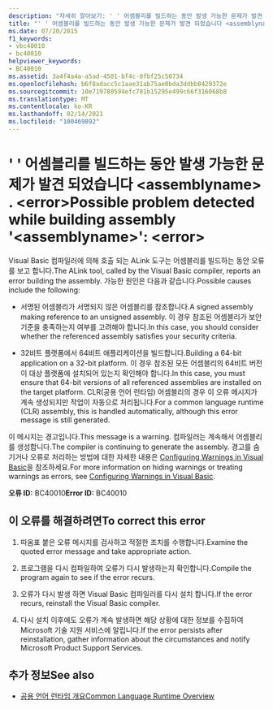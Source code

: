 ```yaml
---
description: "자세히 알아보기: ' ' 어셈블리를 빌드하는 동안 발생 가능한 문제가 발견 되었습니다 <assemblyname> . <error>"
title: "' ' 어셈블리를 빌드하는 동안 발생 가능한 문제가 발견 되었습니다 <assemblyname> . <error>"
ms.date: 07/20/2015
f1_keywords:
- vbc40010
- bc40010
helpviewer_keywords:
- BC40010
ms.assetid: 3a4f4a4a-a5ad-4501-bf4c-0fbf25c50734
ms.openlocfilehash: b6f8adacc5c1aae31ab75ae0bda3ddbb8429372e
ms.sourcegitcommit: 10e719780594efc781b15295e499c66f316068b8
ms.translationtype: MT
ms.contentlocale: ko-KR
ms.lasthandoff: 02/14/2021
ms.locfileid: "100469892"
---
```

# <a name="possible-problem-detected-while-building-assembly-assemblyname-error"></a><span data-ttu-id="d2cb6-103">' ' 어셈블리를 빌드하는 동안 발생 가능한 문제가 발견 되었습니다 \<assemblyname> . \<error></span><span class="sxs-lookup"><span data-stu-id="d2cb6-103">Possible problem detected while building assembly '\<assemblyname>': \<error></span></span>

<span data-ttu-id="d2cb6-104">Visual Basic 컴파일러에 의해 호출 되는 ALink 도구는 어셈블리를 빌드하는 동안 오류를 보고 합니다.</span><span class="sxs-lookup"><span data-stu-id="d2cb6-104">The ALink tool, called by the Visual Basic compiler, reports an error building the assembly.</span></span> <span data-ttu-id="d2cb6-105">가능한 원인은 다음과 같습니다.</span><span class="sxs-lookup"><span data-stu-id="d2cb6-105">Possible causes include the following:</span></span>  
  
- <span data-ttu-id="d2cb6-106">서명된 어셈블리가 서명되지 않은 어셈블리를 참조합니다.</span><span class="sxs-lookup"><span data-stu-id="d2cb6-106">A signed assembly making reference to an unsigned assembly.</span></span> <span data-ttu-id="d2cb6-107">이 경우 참조된 어셈블리가 보안 기준을 충족하는지 여부를 고려해야 합니다.</span><span class="sxs-lookup"><span data-stu-id="d2cb6-107">In this case, you should consider whether the referenced assembly satisfies your security criteria.</span></span>  
  
- <span data-ttu-id="d2cb6-108">32비트 플랫폼에서 64비트 애플리케이션을 빌드합니다.</span><span class="sxs-lookup"><span data-stu-id="d2cb6-108">Building a 64-bit application on a 32-bit platform.</span></span> <span data-ttu-id="d2cb6-109">이 경우 참조된 모든 어셈블리의 64비트 버전이 대상 플랫폼에 설치되어 있는지 확인해야 합니다.</span><span class="sxs-lookup"><span data-stu-id="d2cb6-109">In this case, you must ensure that 64-bit versions of all referenced assemblies are installed on the target platform.</span></span> <span data-ttu-id="d2cb6-110">CLR(공용 언어 런타임) 어셈블리의 경우 이 오류 메시지가 계속 생성되지만 작업이 자동으로 처리됩니다.</span><span class="sxs-lookup"><span data-stu-id="d2cb6-110">For a common language runtime (CLR) assembly, this is handled automatically, although this error message is still generated.</span></span>  
  
 <span data-ttu-id="d2cb6-111">이 메시지는 경고입니다.</span><span class="sxs-lookup"><span data-stu-id="d2cb6-111">This message is a warning.</span></span> <span data-ttu-id="d2cb6-112">컴파일러는 계속해서 어셈블리를 생성합니다.</span><span class="sxs-lookup"><span data-stu-id="d2cb6-112">The compiler is continuing to generate the assembly.</span></span> <span data-ttu-id="d2cb6-113">경고를 숨기거나 오류로 처리하는 방법에 대한 자세한 내용은 [Configuring Warnings in Visual Basic](/visualstudio/ide/configuring-warnings-in-visual-basic)을 참조하세요.</span><span class="sxs-lookup"><span data-stu-id="d2cb6-113">For more information on hiding warnings or treating warnings as errors, see [Configuring Warnings in Visual Basic](/visualstudio/ide/configuring-warnings-in-visual-basic).</span></span>  
  
 <span data-ttu-id="d2cb6-114">**오류 ID:** BC40010</span><span class="sxs-lookup"><span data-stu-id="d2cb6-114">**Error ID:** BC40010</span></span>  
  
## <a name="to-correct-this-error"></a><span data-ttu-id="d2cb6-115">이 오류를 해결하려면</span><span class="sxs-lookup"><span data-stu-id="d2cb6-115">To correct this error</span></span>  
  
1. <span data-ttu-id="d2cb6-116">따옴표 붙은 오류 메시지를 검사하고 적절한 조치를 수행합니다.</span><span class="sxs-lookup"><span data-stu-id="d2cb6-116">Examine the quoted error message and take appropriate action.</span></span>  
  
2. <span data-ttu-id="d2cb6-117">프로그램을 다시 컴파일하여 오류가 다시 발생하는지 확인합니다.</span><span class="sxs-lookup"><span data-stu-id="d2cb6-117">Compile the program again to see if the error recurs.</span></span>  
  
3. <span data-ttu-id="d2cb6-118">오류가 다시 발생 하면 Visual Basic 컴파일러를 다시 설치 합니다.</span><span class="sxs-lookup"><span data-stu-id="d2cb6-118">If the error recurs, reinstall the Visual Basic compiler.</span></span>  
  
4. <span data-ttu-id="d2cb6-119">다시 설치 이후에도 오류가 계속 발생하면 해당 상황에 대한 정보를 수집하여 Microsoft 기술 지원 서비스에 알립니다.</span><span class="sxs-lookup"><span data-stu-id="d2cb6-119">If the error persists after reinstallation, gather information about the circumstances and notify Microsoft Product Support Services.</span></span>  
  
## <a name="see-also"></a><span data-ttu-id="d2cb6-120">추가 정보</span><span class="sxs-lookup"><span data-stu-id="d2cb6-120">See also</span></span>

- [<span data-ttu-id="d2cb6-121">공용 언어 런타임 개요</span><span class="sxs-lookup"><span data-stu-id="d2cb6-121">Common Language Runtime Overview</span></span>](../../standard/clr.md)
